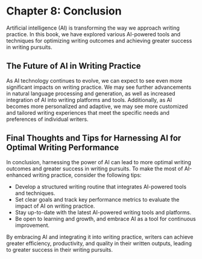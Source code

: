 Chapter 8: Conclusion
=====================

Artificial intelligence (AI) is transforming the way we approach writing practice. In this book, we have explored various AI-powered tools and techniques for optimizing writing outcomes and achieving greater success in writing pursuits.

The Future of AI in Writing Practice
------------------------------------

As AI technology continues to evolve, we can expect to see even more significant impacts on writing practice. We may see further advancements in natural language processing and generation, as well as increased integration of AI into writing platforms and tools. Additionally, as AI becomes more personalized and adaptive, we may see more customized and tailored writing experiences that meet the specific needs and preferences of individual writers.

Final Thoughts and Tips for Harnessing AI for Optimal Writing Performance
-------------------------------------------------------------------------

In conclusion, harnessing the power of AI can lead to more optimal writing outcomes and greater success in writing pursuits. To make the most of AI-enhanced writing practice, consider the following tips:

* Develop a structured writing routine that integrates AI-powered tools and techniques.
* Set clear goals and track key performance metrics to evaluate the impact of AI on writing practice.
* Stay up-to-date with the latest AI-powered writing tools and platforms.
* Be open to learning and growth, and embrace AI as a tool for continuous improvement.

By embracing AI and integrating it into writing practice, writers can achieve greater efficiency, productivity, and quality in their written outputs, leading to greater success in their writing pursuits.
